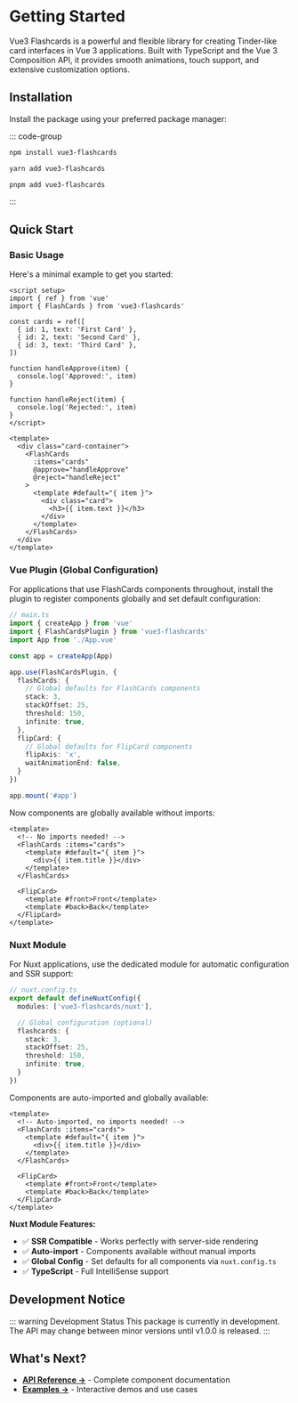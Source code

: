 # Getting Started

Vue3 Flashcards is a powerful and flexible library for creating Tinder-like card interfaces in Vue 3 applications. Built with TypeScript and the Vue 3 Composition API, it provides smooth animations, touch support, and extensive customization options.

## Installation

Install the package using your preferred package manager:

::: code-group

```bash [npm]
npm install vue3-flashcards
```

```bash [yarn]
yarn add vue3-flashcards
```

```bash [pnpm]
pnpm add vue3-flashcards
```

:::

## Quick Start

### Basic Usage

Here's a minimal example to get you started:

```vue
<script setup>
import { ref } from 'vue'
import { FlashCards } from 'vue3-flashcards'

const cards = ref([
  { id: 1, text: 'First Card' },
  { id: 2, text: 'Second Card' },
  { id: 3, text: 'Third Card' },
])

function handleApprove(item) {
  console.log('Approved:', item)
}

function handleReject(item) {
  console.log('Rejected:', item)
}
</script>

<template>
  <div class="card-container">
    <FlashCards
      :items="cards"
      @approve="handleApprove"
      @reject="handleReject"
    >
      <template #default="{ item }">
        <div class="card">
          <h3>{{ item.text }}</h3>
        </div>
      </template>
    </FlashCards>
  </div>
</template>
```

### Vue Plugin (Global Configuration)

For applications that use FlashCards components throughout, install the plugin to register components globally and set default configuration:

```typescript
// main.ts
import { createApp } from 'vue'
import { FlashCardsPlugin } from 'vue3-flashcards'
import App from './App.vue'

const app = createApp(App)

app.use(FlashCardsPlugin, {
  flashCards: {
    // Global defaults for FlashCards components
    stack: 3,
    stackOffset: 25,
    threshold: 150,
    infinite: true,
  },
  flipCard: {
    // Global defaults for FlipCard components
    flipAxis: 'x',
    waitAnimationEnd: false,
  }
})

app.mount('#app')
```

Now components are globally available without imports:

```vue
<template>
  <!-- No imports needed! -->
  <FlashCards :items="cards">
    <template #default="{ item }">
      <div>{{ item.title }}</div>
    </template>
  </FlashCards>

  <FlipCard>
    <template #front>Front</template>
    <template #back>Back</template>
  </FlipCard>
</template>
```

### Nuxt Module

For Nuxt applications, use the dedicated module for automatic configuration and SSR support:

```typescript
// nuxt.config.ts
export default defineNuxtConfig({
  modules: ['vue3-flashcards/nuxt'],

  // Global configuration (optional)
  flashcards: {
    stack: 3,
    stackOffset: 25,
    threshold: 150,
    infinite: true,
  }
})
```

Components are auto-imported and globally available:

```vue
<template>
  <!-- Auto-imported, no imports needed! -->
  <FlashCards :items="cards">
    <template #default="{ item }">
      <div>{{ item.title }}</div>
    </template>
  </FlashCards>

  <FlipCard>
    <template #front>Front</template>
    <template #back>Back</template>
  </FlipCard>
</template>
```

**Nuxt Module Features:**
- ✅ **SSR Compatible** - Works perfectly with server-side rendering
- ✅ **Auto-import** - Components available without manual imports
- ✅ **Global Config** - Set defaults for all components via `nuxt.config.ts`
- ✅ **TypeScript** - Full IntelliSense support

## Development Notice

::: warning Development Status
This package is currently in development. The API may change between minor versions until v1.0.0 is released.
:::

## What's Next?

- **[API Reference →](../api/flashcards)** - Complete component documentation
- **[Examples →](../examples)** - Interactive demos and use cases

